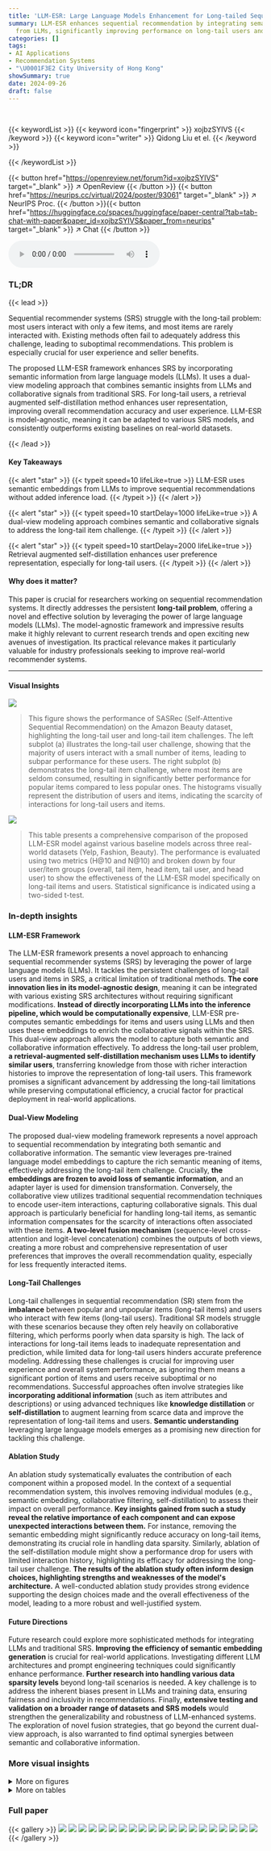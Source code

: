 ```yaml
---
title: 'LLM-ESR: Large Language Models Enhancement for Long-tailed Sequential Recommendation'
summary: LLM-ESR enhances sequential recommendation by integrating semantic information
  from LLMs, significantly improving performance on long-tail users and items.
categories: []
tags:
- AI Applications
- Recommendation Systems
- "\U0001F3E2 City University of Hong Kong"
showSummary: true
date: 2024-09-26
draft: false
---
```


<br>

{{< keywordList >}}
{{< keyword icon="fingerprint" >}} xojbzSYIVS {{< /keyword >}}
{{< keyword icon="writer" >}} Qidong Liu et el. {{< /keyword >}}
 
{{< /keywordList >}}

{{< button href="https://openreview.net/forum?id=xojbzSYIVS" target="_blank" >}}
↗ OpenReview
{{< /button >}}
{{< button href="https://neurips.cc/virtual/2024/poster/93061" target="_blank" >}}
↗ NeurIPS Proc.
{{< /button >}}{{< button href="https://huggingface.co/spaces/huggingface/paper-central?tab=tab-chat-with-paper&paper_id=xojbzSYIVS&paper_from=neurips" target="_blank" >}}
↗ Chat
{{< /button >}}



<audio controls>
    <source src="https://ai-paper-reviewer.com/xojbzSYIVS/podcast.wav" type="audio/wav">
    Your browser does not support the audio element.
</audio>


### TL;DR


{{< lead >}}

Sequential recommender systems (SRS) struggle with the long-tail problem: most users interact with only a few items, and most items are rarely interacted with.  Existing methods often fail to adequately address this challenge, leading to suboptimal recommendations. This problem is especially crucial for user experience and seller benefits. 

The proposed LLM-ESR framework enhances SRS by incorporating semantic information from large language models (LLMs).  It uses a dual-view modeling approach that combines semantic insights from LLMs and collaborative signals from traditional SRS. For long-tail users, a retrieval augmented self-distillation method enhances user representation, improving overall recommendation accuracy and user experience. LLM-ESR is model-agnostic, meaning it can be adapted to various SRS models, and consistently outperforms existing baselines on real-world datasets.

{{< /lead >}}


#### Key Takeaways

{{< alert "star" >}}
{{< typeit speed=10 lifeLike=true >}} LLM-ESR uses semantic embeddings from LLMs to improve sequential recommendations without added inference load. {{< /typeit >}}
{{< /alert >}}

{{< alert "star" >}}
{{< typeit speed=10 startDelay=1000 lifeLike=true >}} A dual-view modeling approach combines semantic and collaborative signals to address the long-tail item challenge. {{< /typeit >}}
{{< /alert >}}

{{< alert "star" >}}
{{< typeit speed=10 startDelay=2000 lifeLike=true >}} Retrieval augmented self-distillation enhances user preference representation, especially for long-tail users. {{< /typeit >}}
{{< /alert >}}

#### Why does it matter?
This paper is crucial for researchers working on sequential recommendation systems.  It directly addresses the persistent **long-tail problem**, offering a novel and effective solution by leveraging the power of large language models (LLMs). The model-agnostic framework and impressive results make it highly relevant to current research trends and open exciting new avenues of investigation. Its practical relevance makes it particularly valuable for industry professionals seeking to improve real-world recommender systems.

------
#### Visual Insights



![](https://ai-paper-reviewer.com/xojbzSYIVS/figures_1_1.jpg)

> This figure shows the performance of SASRec (Self-Attentive Sequential Recommendation) on the Amazon Beauty dataset, highlighting the long-tail user and long-tail item challenges.  The left subplot (a) illustrates the long-tail user challenge, showing that the majority of users interact with a small number of items, leading to subpar performance for these users.  The right subplot (b) demonstrates the long-tail item challenge, where most items are seldom consumed, resulting in significantly better performance for popular items compared to less popular ones.  The histograms visually represent the distribution of users and items, indicating the scarcity of interactions for long-tail users and items.





![](https://ai-paper-reviewer.com/xojbzSYIVS/tables_6_1.jpg)

> This table presents a comprehensive comparison of the proposed LLM-ESR model against various baseline models across three real-world datasets (Yelp, Fashion, Beauty).  The performance is evaluated using two metrics (H@10 and N@10) and broken down by four user/item groups (overall, tail item, head item, tail user, and head user) to show the effectiveness of the LLM-ESR model specifically on long-tail items and users.  Statistical significance is indicated using a two-sided t-test.





### In-depth insights


#### LLM-ESR Framework
The LLM-ESR framework presents a novel approach to enhancing sequential recommender systems (SRS) by leveraging the power of large language models (LLMs).  It tackles the persistent challenges of long-tail users and items in SRS, a critical limitation of traditional methods. **The core innovation lies in its model-agnostic design**, meaning it can be integrated with various existing SRS architectures without requiring significant modifications.  **Instead of directly incorporating LLMs into the inference pipeline, which would be computationally expensive**, LLM-ESR pre-computes semantic embeddings for items and users using LLMs and then uses these embeddings to enrich the collaborative signals within the SRS.  This dual-view approach allows the model to capture both semantic and collaborative information effectively. To address the long-tail user problem, **a retrieval-augmented self-distillation mechanism uses LLMs to identify similar users**, transferring knowledge from those with richer interaction histories to improve the representation of long-tail users.  This framework promises a significant advancement by addressing the long-tail limitations while preserving computational efficiency, a crucial factor for practical deployment in real-world applications.

#### Dual-View Modeling
The proposed dual-view modeling framework represents a novel approach to sequential recommendation by integrating both semantic and collaborative information.  The semantic view leverages pre-trained language model embeddings to capture the rich semantic meaning of items, effectively addressing the long-tail item challenge.  Crucially, **the embeddings are frozen to avoid loss of semantic information**, and an adapter layer is used for dimension transformation.  Conversely, the collaborative view utilizes traditional sequential recommendation techniques to encode user-item interactions, capturing collaborative signals.  This dual approach is particularly beneficial for handling long-tail items, as semantic information compensates for the scarcity of interactions often associated with these items.  **A two-level fusion mechanism** (sequence-level cross-attention and logit-level concatenation) combines the outputs of both views, creating a more robust and comprehensive representation of user preferences that improves the overall recommendation quality, especially for less frequently interacted items.

#### Long-Tail Challenges
Long-tail challenges in sequential recommendation (SR) stem from the **imbalance** between popular and unpopular items (long-tail items) and users who interact with few items (long-tail users).  Traditional SR models struggle with these scenarios because they often rely heavily on collaborative filtering, which performs poorly when data sparsity is high.  The lack of interactions for long-tail items leads to inadequate representation and prediction, while limited data for long-tail users hinders accurate preference modeling.  Addressing these challenges is crucial for improving user experience and overall system performance, as ignoring them means a significant portion of items and users receive suboptimal or no recommendations.  Successful approaches often involve strategies like **incorporating additional information** (such as item attributes and descriptions) or using advanced techniques like **knowledge distillation** or **self-distillation** to augment learning from scarce data and improve the representation of long-tail items and users. **Semantic understanding** leveraging large language models emerges as a promising new direction for tackling this challenge.

#### Ablation Study
An ablation study systematically evaluates the contribution of each component within a proposed model.  In the context of a sequential recommendation system, this involves removing individual modules (e.g., semantic embedding, collaborative filtering, self-distillation) to assess their impact on overall performance.  **Key insights gained from such a study reveal the relative importance of each component and can expose unexpected interactions between them.** For instance, removing the semantic embedding might significantly reduce accuracy on long-tail items, demonstrating its crucial role in handling data sparsity.  Similarly, ablation of the self-distillation module might show a performance drop for users with limited interaction history, highlighting its efficacy for addressing the long-tail user challenge. **The results of the ablation study often inform design choices, highlighting strengths and weaknesses of the model's architecture.**  A well-conducted ablation study provides strong evidence supporting the design choices made and the overall effectiveness of the model, leading to a more robust and well-justified system.

#### Future Directions
Future research could explore more sophisticated methods for integrating LLMs and traditional SRS.  **Improving the efficiency of semantic embedding generation** is crucial for real-world applications.  Investigating different LLM architectures and prompt engineering techniques could significantly enhance performance.  **Further research into handling various data sparsity levels** beyond long-tail scenarios is needed.  A key challenge is to address the inherent biases present in LLMs and training data, ensuring fairness and inclusivity in recommendations.  Finally, **extensive testing and validation on a broader range of datasets and SRS models** would strengthen the generalizability and robustness of LLM-enhanced systems. The exploration of novel fusion strategies, that go beyond the current dual-view approach, is also warranted to find optimal synergies between semantic and collaborative information.


### More visual insights

<details>
<summary>More on figures
</summary>


![](https://ai-paper-reviewer.com/xojbzSYIVS/figures_2_1.jpg)

> This figure illustrates the architecture of the LLM-ESR framework, which is designed to enhance sequential recommendation models by incorporating semantic information from large language models (LLMs).  It shows two main modules: Dual-view Modeling and Retrieval Augmented Self-Distillation.  The Dual-view Modeling module combines semantic embeddings from LLMs with collaborative signals from traditional SRS to address the long-tail item challenge.  The Retrieval Augmented Self-Distillation module leverages semantic user representations from LLMs to retrieve similar users and improve user preference representation for long-tail users.  The framework is model-agnostic, meaning it can be adapted to various sequential recommendation models.


![](https://ai-paper-reviewer.com/xojbzSYIVS/figures_8_1.jpg)

> This figure shows the results of hyperparameter tuning for the LLM-ESR model using the Yelp dataset and SASRec as the base model.  The left two subfigures illustrate how the performance (HR@10 and NDCG@10) changes with different values of α (weight of self-distillation loss). The right two subfigures show how performance changes with different numbers of retrieved similar users (N).  The results help determine optimal values for α and N to maximize the model's performance.


![](https://ai-paper-reviewer.com/xojbzSYIVS/figures_8_2.jpg)

> This figure shows the performance of LLM-ESR and other baseline models on the Beauty dataset using the SASRec model.  It is broken down into two sub-figures.  Subfigure (a) shows the performance across different user groups, categorized by the number of items each user interacted with (long-tail users having interacted with fewer items).  Subfigure (b) shows performance across different item groups, categorized by the number of times each item was interacted with (long-tail items having been interacted with fewer times).  The results illustrate LLM-ESR's superior performance, especially for the long-tail users and items, compared to baselines like SASRec, MELT, and LLMInit.


![](https://ai-paper-reviewer.com/xojbzSYIVS/figures_18_1.jpg)

> This figure visualizes item embeddings using t-SNE, comparing SASRec, CITIES, MELT, LLM-ESR, and LLM embeddings. It shows how different models represent item semantics, particularly focusing on the impact of LLMs and the proposed LLM-ESR framework.  The visualization helps to understand how well different methods separate items based on popularity.


![](https://ai-paper-reviewer.com/xojbzSYIVS/figures_19_1.jpg)

> This figure shows a detailed comparison of the performance of LLM-ESR against other baselines (SASRec, MELT, LLMInit) on the Beauty dataset.  The results are broken down by user group (based on interaction history length) and item group (based on item popularity). The graphs display HR@10 (Hit Rate at 10) for each group, allowing for a precise understanding of how well each model performs for both long-tail users/items and head users/items.  LLM-ESR consistently shows improved performance across all user and item groups.


![](https://ai-paper-reviewer.com/xojbzSYIVS/figures_19_2.jpg)

> This figure shows a detailed performance comparison between the proposed LLM-ESR method and several baseline methods across different user and item groups.  The performance is measured by Hit Rate@10 (HR@10), and broken down by user group (categorized by number of interactions) and item group (categorized by popularity).  The results demonstrate the effectiveness of LLM-ESR, particularly for long-tail users and items, highlighting its ability to improve recommendation accuracy in scenarios with limited user-item interaction data. The dataset used is Amazon Beauty, and the underlying recommendation model is SASRec.


</details>




<details>
<summary>More on tables
</summary>


![](https://ai-paper-reviewer.com/xojbzSYIVS/tables_7_1.jpg)
> This ablation study analyzes the impact of different components of the LLM-ESR model on its performance using the Yelp dataset and SASRec as the base model.  It shows the results with all components, and then systematically removes components (collaborative view, semantic view, self-distillation, shared encoder, cross-attention) to understand their individual contributions.  It also shows the impact of using a one-layer adapter versus random initialization.

![](https://ai-paper-reviewer.com/xojbzSYIVS/tables_15_1.jpg)
> This table presents the overall performance comparison between LLM-ESR and various baselines across three datasets (Yelp, Fashion, Beauty) using three different sequential recommendation models (GRU4Rec, Bert4Rec, SASRec).  It shows the H@10 and NDCG@10 metrics for overall performance, long-tail items, long-tail users, head items, and head users.  The '*' indicates statistical significance.

![](https://ai-paper-reviewer.com/xojbzSYIVS/tables_17_1.jpg)
> This table presents the overall performance comparison between LLM-ESR and several baselines on three datasets (Yelp, Fashion, Beauty).  The results are broken down by model (GRU4Rec, Bert4Rec, SASRec), and further categorized by overall performance, performance on long-tail items, performance on head items, performance on long-tail users, and performance on head users.  The H@10 and N@10 metrics are used to evaluate performance.  Asterisks (*) indicate statistically significant improvements compared to the best-performing baseline.

![](https://ai-paper-reviewer.com/xojbzSYIVS/tables_17_2.jpg)
> This table presents a comparison of the proposed LLM-ESR model against several baseline models for sequential recommendation.  It shows the performance (H@10 and N@10) across three datasets (Yelp, Fashion, Beauty) and broken down by user and item categories (overall, head/tail items and users).  Statistical significance is indicated using a *.

![](https://ai-paper-reviewer.com/xojbzSYIVS/tables_18_1.jpg)
> This table presents an ablation study on the Yelp dataset using the LLM-ESR model.  It compares the performance of the model under different conditions: using full item prompts vs. cropped prompts, and with vs. without freezing the semantic embedding layer. The results show the impact of these factors on the overall performance and on performance for different user and item groups.

</details>




### Full paper

{{< gallery >}}
<img src="https://ai-paper-reviewer.com/xojbzSYIVS/1.png" class="grid-w50 md:grid-w33 xl:grid-w25" />
<img src="https://ai-paper-reviewer.com/xojbzSYIVS/2.png" class="grid-w50 md:grid-w33 xl:grid-w25" />
<img src="https://ai-paper-reviewer.com/xojbzSYIVS/3.png" class="grid-w50 md:grid-w33 xl:grid-w25" />
<img src="https://ai-paper-reviewer.com/xojbzSYIVS/4.png" class="grid-w50 md:grid-w33 xl:grid-w25" />
<img src="https://ai-paper-reviewer.com/xojbzSYIVS/5.png" class="grid-w50 md:grid-w33 xl:grid-w25" />
<img src="https://ai-paper-reviewer.com/xojbzSYIVS/6.png" class="grid-w50 md:grid-w33 xl:grid-w25" />
<img src="https://ai-paper-reviewer.com/xojbzSYIVS/7.png" class="grid-w50 md:grid-w33 xl:grid-w25" />
<img src="https://ai-paper-reviewer.com/xojbzSYIVS/8.png" class="grid-w50 md:grid-w33 xl:grid-w25" />
<img src="https://ai-paper-reviewer.com/xojbzSYIVS/9.png" class="grid-w50 md:grid-w33 xl:grid-w25" />
<img src="https://ai-paper-reviewer.com/xojbzSYIVS/10.png" class="grid-w50 md:grid-w33 xl:grid-w25" />
<img src="https://ai-paper-reviewer.com/xojbzSYIVS/11.png" class="grid-w50 md:grid-w33 xl:grid-w25" />
<img src="https://ai-paper-reviewer.com/xojbzSYIVS/12.png" class="grid-w50 md:grid-w33 xl:grid-w25" />
<img src="https://ai-paper-reviewer.com/xojbzSYIVS/13.png" class="grid-w50 md:grid-w33 xl:grid-w25" />
<img src="https://ai-paper-reviewer.com/xojbzSYIVS/14.png" class="grid-w50 md:grid-w33 xl:grid-w25" />
<img src="https://ai-paper-reviewer.com/xojbzSYIVS/15.png" class="grid-w50 md:grid-w33 xl:grid-w25" />
<img src="https://ai-paper-reviewer.com/xojbzSYIVS/16.png" class="grid-w50 md:grid-w33 xl:grid-w25" />
<img src="https://ai-paper-reviewer.com/xojbzSYIVS/17.png" class="grid-w50 md:grid-w33 xl:grid-w25" />
<img src="https://ai-paper-reviewer.com/xojbzSYIVS/18.png" class="grid-w50 md:grid-w33 xl:grid-w25" />
<img src="https://ai-paper-reviewer.com/xojbzSYIVS/19.png" class="grid-w50 md:grid-w33 xl:grid-w25" />
<img src="https://ai-paper-reviewer.com/xojbzSYIVS/20.png" class="grid-w50 md:grid-w33 xl:grid-w25" />
{{< /gallery >}}